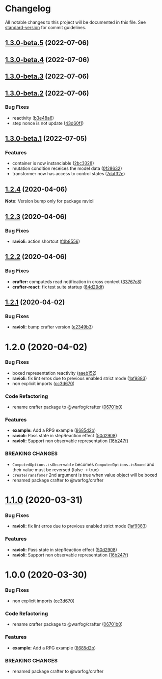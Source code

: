 # Changelog

All notable changes to this project will be documented in this file. See [standard-version](https://github.com/conventional-changelog/standard-version) for commit guidelines.

## [1.3.0-beta.5](https://github.com/dagatsoin/ravioli/compare/v1.3.0-beta.4...v1.3.0-beta.5) (2022-07-06)

## [1.3.0-beta.4](https://github.com/dagatsoin/ravioli/compare/v1.3.0-beta.3...v1.3.0-beta.4) (2022-07-06)

## [1.3.0-beta.3](https://github.com/dagatsoin/ravioli/compare/v1.3.0-beta.2...v1.3.0-beta.3) (2022-07-06)

## [1.3.0-beta.2](https://github.com/dagatsoin/ravioli/compare/v1.3.0-beta.1...v1.3.0-beta.2) (2022-07-06)


### Bug Fixes

* reactivity ([b3e48a6](https://github.com/dagatsoin/ravioli/commit/b3e48a62b53d933fbb7a995c98fb3ef81592c06f))
* step nonce is not update ([43d60f1](https://github.com/dagatsoin/ravioli/commit/43d60f1ef87bb872f5dabfe51b52200774ca8d74))

## [1.3.0-beta.1](https://github.com/dagatsoin/ravioli/compare/v1.2.4...v1.3.0-beta.1) (2022-07-05)


### Features

* container is now instanciable ([2bc3328](https://github.com/dagatsoin/ravioli/commit/2bc3328937c5f6d758a472797fdd56b95f376d87))
* mutation condition receices the model data ([0f28632](https://github.com/dagatsoin/ravioli/commit/0f2863211dfa3b5bcb14def924a88165f8f1e799))
* transformer now has access to control states ([7daf32e](https://github.com/dagatsoin/ravioli/commit/7daf32e1b9a8dc800960ba2660d920c34e01d7c0))

## [1.2.4](https://github.com/dagatsoin/ravioli/compare/v1.2.3...v1.2.4) (2020-04-06)

**Note:** Version bump only for package ravioli





## [1.2.3](https://github.com/dagatsoin/ravioli/compare/v1.2.2...v1.2.3) (2020-04-06)


### Bug Fixes

* **ravioli:** action shortcut ([f4b8556](https://github.com/dagatsoin/ravioli/commit/f4b85569398d8e3f3c47372d10b3cb21c6edac88))





## [1.2.2](https://github.com/dagatsoin/ravioli/compare/v1.2.1...v1.2.2) (2020-04-06)


### Bug Fixes

* **crafter:** computeds read notification in cross context ([33767c8](https://github.com/dagatsoin/ravioli/commit/33767c879b42cd97aa3561ab9ae221563d6d2f5e))
* **crafter-react:** fix test suite startup ([84d29df](https://github.com/dagatsoin/ravioli/commit/84d29df1f4983a7ea01b38f3a0acc2d47dd204c7))





## [1.2.1](https://github.com/dagatsoin/ravioli/compare/v1.2.0...v1.2.1) (2020-04-02)


### Bug Fixes

* **ravioli:** bump crafter version ([e2349b3](https://github.com/dagatsoin/ravioli/commit/e2349b38e0db40c2ff7ace5f32edd26981835a25))





# 1.2.0 (2020-04-02)


### Bug Fixes

* boxed representation reactivity ([aaeb152](https://github.com/dagatsoin/ravioli/commit/aaeb15202ed1e96a028d89d1ee4cc08b0394fb05))
* **ravioli:** fix lint erros due to previous enabled strict mode ([1af9383](https://github.com/dagatsoin/ravioli/commit/1af93834d1071bf7fe15f3eb2b4972781bbbb81d))
* non explicit imports ([cc3d670](https://github.com/dagatsoin/ravioli/commit/cc3d67078a01c0432de848a5817e5d3a1f768dfc))


### Code Refactoring

* rename crafter package to @warfog/crafter ([06701b0](https://github.com/dagatsoin/ravioli/commit/06701b0564357d9b518ee19878c4ac4a992e2ce5))


### Features

* **example:** Add a RPG example ([8685d2b](https://github.com/dagatsoin/ravioli/commit/8685d2b99c053a52bcdcee9c71de2d3493920ad1))
* **ravioli:** Pass state in stepReaction effect ([50d2908](https://github.com/dagatsoin/ravioli/commit/50d290838c1f351338b139ae36e39cccdb80f998))
* **ravioli:** Support non observable representation ([16b247f](https://github.com/dagatsoin/ravioli/commit/16b247f6f26b789ce925aeed32441962d5cc339c))


### BREAKING CHANGES

* `ComputedOptions.isObservable` becomes `ComputedOptions.isBoxed` and their value must be reversed (false -> true)
* `createTransfomer` 2nd argument is true when value object will be boxed
* renamed package crafter to @warfog/crafter





# [1.1.0](https://github.com/dagatsoin/ravioli/compare/v1.0.0...v1.1.0) (2020-03-31)


### Bug Fixes

* **ravioli:** fix lint erros due to previous enabled strict mode ([1af9383](https://github.com/dagatsoin/ravioli/commit/1af93834d1071bf7fe15f3eb2b4972781bbbb81d))


### Features

* **ravioli:** Pass state in stepReaction effect ([50d2908](https://github.com/dagatsoin/ravioli/commit/50d290838c1f351338b139ae36e39cccdb80f998))
* **ravioli:** Support non observable representation ([16b247f](https://github.com/dagatsoin/ravioli/commit/16b247f6f26b789ce925aeed32441962d5cc339c))





# 1.0.0 (2020-03-30)


### Bug Fixes

* non explicit imports ([cc3d670](https://github.com/dagatsoin/ravioli/commit/cc3d67078a01c0432de848a5817e5d3a1f768dfc))


### Code Refactoring

* rename crafter package to @warfog/crafter ([06701b0](https://github.com/dagatsoin/ravioli/commit/06701b0564357d9b518ee19878c4ac4a992e2ce5))


### Features

* **example:** Add a RPG example ([8685d2b](https://github.com/dagatsoin/ravioli/commit/8685d2b99c053a52bcdcee9c71de2d3493920ad1))


### BREAKING CHANGES

* renamed package crafter to @warfog/crafter
